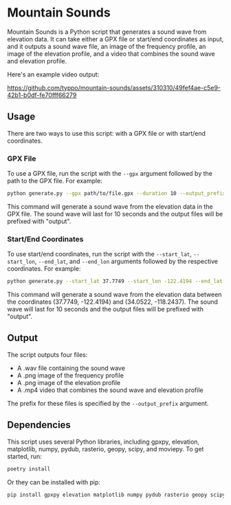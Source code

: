 # Mountain Sounds

Mountain Sounds is a Python script that generates a sound wave from elevation data. It can take either a GPX file or start/end coordinates as input, and it outputs a sound wave file, an image of the frequency profile, an image of the elevation profile, and a video that combines the sound wave and elevation profile.

Here's an example video output:

https://github.com/typpo/mountain-sounds/assets/310310/49fef4ae-c5e9-42b1-b0df-fe70fff66279

## Usage

There are two ways to use this script: with a GPX file or with start/end coordinates.

### GPX File

To use a GPX file, run the script with the `--gpx` argument followed by the path to the GPX file. For example:

```bash
python generate.py --gpx path/to/file.gpx --duration 10 --output_prefix output
```

This command will generate a sound wave from the elevation data in the GPX file. The sound wave will last for 10 seconds and the output files will be prefixed with "output".

### Start/End Coordinates

To use start/end coordinates, run the script with the `--start_lat`, `--start_lon`, `--end_lat`, and `--end_lon` arguments followed by the respective coordinates. For example:

```bash
python generate.py --start_lat 37.7749 --start_lon -122.4194 --end_lat 34.0522 --end_lon -118.2437 --duration 10 --output_prefix output
```

This command will generate a sound wave from the elevation data between the coordinates (37.7749, -122.4194) and (34.0522, -118.2437). The sound wave will last for 10 seconds and the output files will be prefixed with "output".

## Output

The script outputs four files:

- A .wav file containing the sound wave
- A .png image of the frequency profile
- A .png image of the elevation profile
- A .mp4 video that combines the sound wave and elevation profile

The prefix for these files is specified by the `--output_prefix` argument.

## Dependencies

This script uses several Python libraries, including gpxpy, elevation, matplotlib, numpy, pydub, rasterio, geopy, scipy, and moviepy. To get started, run:

```bash
poetry install
```

Or they can be installed with pip:

```bash
pip install gpxpy elevation matplotlib numpy pydub rasterio geopy scipy moviepy
```
